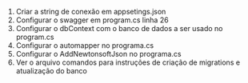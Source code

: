 ﻿1) Criar a string de conexão em appsetings.json
2) Configurar o swagger em program.cs linha 26
3) Configurar o dbContext com o banco de dados a ser usado no program.cs
4) Configurar o automapper no programa.cs
5) Configurar o AddNewtonsoftJson no programa.cs
6) Ver o arquivo comandos para instruções de criação de migrations e atualização do banco